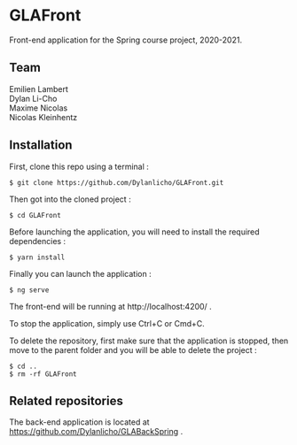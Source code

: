 # GLAFront

Front-end application for the Spring course project, 2020-2021.

## Team

Emilien Lambert  
Dylan Li-Cho  
Maxime Nicolas  
Nicolas Kleinhentz

## Installation

First, clone this repo using a terminal :

```shell
$ git clone https://github.com/Dylanlicho/GLAFront.git
```

Then got into the cloned project :

```shell
$ cd GLAFront
```

Before launching the application, you will need to install the required dependencies :

```shell
$ yarn install
```

Finally you can launch the application :

```shell
$ ng serve
```

The front-end will be running at http://localhost:4200/ .

To stop the application, simply use Ctrl+C or Cmd+C.

To delete the repository, first make sure that the application is stopped, then move to the parent folder and you will be able to delete the project :

```shell
$ cd ..
$ rm -rf GLAFront
```
## Related repositories

The back-end application is located at https://github.com/Dylanlicho/GLABackSpring .
